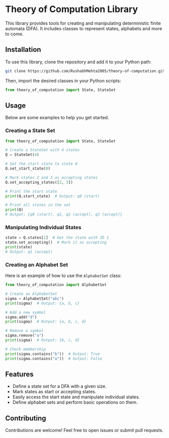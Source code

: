 # Theory of Computation Library

This library provides tools for creating and manipulating deterministic finite automata (DFA). It includes classes to represent states, alphabets and more to come.

## Installation

To use this library, clone the repository and add it to your Python path:

```bash
git clone https://github.com/RushabhMehta2005/theory-of-computation.git
```

Then, import the desired classes in your Python scripts:

```python
from theory_of_computation import State, StateSet
```

## Usage

Below are some examples to help you get started.

### **Creating a State Set**

```python
from theory_of_computation import State, StateSet

# Create a StateSet with 4 states
Q = StateSet(4)

# Set the start state to state 0
Q.set_start_state(0)

# Mark states 2 and 3 as accepting states
Q.set_accepting_states([2, 3])

# Print the start state
print(Q.start_state)  # Output: q0 (start)

# Print all states in the set
print(Q)
# Output: {q0 (start), q1, q2 (accept), q3 (accept)}
```

### **Manipulating Individual States**

```python
state = Q.states[1]  # Get the state with ID 1
state.set_accepting()  # Mark it as accepting
print(state)
# Output: q1 (accept)
```

### **Creating an Alphabet Set**

Here is an example of how to use the `AlphabetSet` class:

```python
from theory_of_computation import AlphabetSet

# Create an AlphabetSet
sigma = AlphabetSet("abc")
print(sigma)  # Output: {a, b, c}

# Add a new symbol
sigma.add("d")
print(sigma)  # Output: {a, b, c, d}

# Remove a symbol
sigma.remove("a")
print(sigma)  # Output: {b, c, d}

# Check membership
print(sigma.contains("b"))  # Output: True
print(sigma.contains("a"))  # Output: False
```

## Features

- Define a state set for a DFA with a given size.
- Mark states as start or accepting states.
- Easily access the start state and manipulate individual states.
- Define alphabet sets and perform basic operations on them.

## Contributing

Contributions are welcome! Feel free to open issues or submit pull requests.

